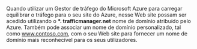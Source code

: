 Quando utilizar um Gestor de tráfego do Microsoft Azure para carregar equilibrar o tráfego para o seu site do Azure, nesse Web site possam ser acedido utilizando o  **\*. trafficmanager.net** nome de domínio atribuído pelo Azure. Também pode associar um nome de domínio personalizado, tal como www.contoso.com, com o seu Web site para fornecer um nome de domínio mais reconhecível para os seus utilizadores.

